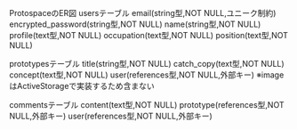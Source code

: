 ProtospaceのER図
usersテーブル
email(string型,NOT NULL,ユニーク制約)
encrypted_password(string型,NOT NULL)
name(string型,NOT NULL)
profile(text型,NOT NULL)
occupation(text型,NOT NULL)
position(text型,NOT NULL)

prototypesテーブル
title(string型,NOT NULL)
catch_copy(text型,NOT NULL)
concept(text型,NOT NULL)
user(references型,NOT NULL,外部キー)
※imageはActiveStorageで実装するため含まない

commentsテーブル
content(text型,NOT NULL)
prototype(references型,NOT NULL,外部キー)
user(references型,NOT NULL,外部キー)